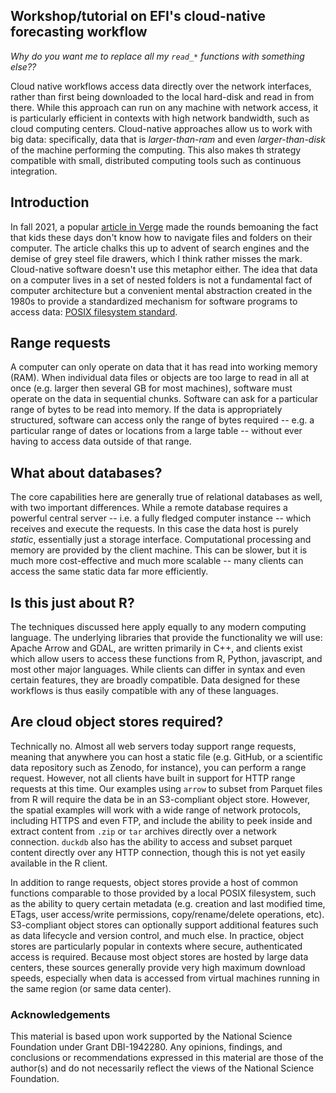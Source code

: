 ## Workshop/tutorial on EFI's cloud-native forecasting workflow


_Why do you want me to replace all my `read_*` functions with something else??_


Cloud native workflows access data directly over the network interfaces, rather than first being downloaded to the local hard-disk and read in from there. 
While this approach can run on any machine with network access, it is particularly efficient in contexts with high network bandwidth, such as cloud computing centers.
Cloud-native approaches allow us to work with big data: specifically, data that is _larger-than-ram_ and even _larger-than-disk_ of the machine performing the computing. 
This also makes th strategy compatible with small, distributed computing tools such as continuous integration.

## Introduction

In fall 2021, a popular [article in Verge](https://www.theverge.com/22684730/students-file-folder-directory-structure-education-gen-z) made the rounds bemoaning the fact that kids these days don't know how to navigate files and folders on their computer. The article chalks this up to advent of search engines and the demise of grey steel file drawers, which I think rather misses the mark. Cloud-native software doesn't use this metaphor either. The idea that data on a computer lives in a set of nested folders is not a fundamental fact of computer architecture but a convenient mental abstraction created in the 1980s to provide a standardized mechanism for software programs to access data: [POSIX filesystem standard](https://www.quobyte.com/storage-explained/posix-filesystem). 


## Range requests

A computer can only operate on data that it has read into working memory (RAM).
When individual data files or objects are too large to read in all at once (e.g. larger then several GB for most machines), software must operate on the data in sequential chunks. 
Software can ask for a particular range of bytes to be read into memory. 
If the data is appropriately structured, software can access only the range of bytes required -- e.g. a particular range of dates or locations from a large table -- without ever having to access data outside of that range. 

## What about databases?

The core capabilities here are generally true of relational databases as well, with two important differences.
While a remote database requires a powerful central server -- i.e. a fully fledged computer instance -- which receives and execute the requests.  In this case the data host is purely _static_, essentially just a storage interface. 
Computational processing and memory are provided by the client machine. 
This can be slower, but it is much more cost-effective and much more scalable -- many clients can access the same static data far more efficiently.  

## Is this just about R?

The techniques discussed here apply equally to any modern computing language. The underlying libraries that provide the functionality we will use: Apache Arrow and GDAL, are written primarily in C++, and clients exist which allow users to access these functions from R, Python, javascript, and most other major languages. While clients can differ in syntax and even certain features, they are broadly compatible. Data designed for these workflows is thus easily compatible with any of these languages.


## Are cloud object stores required?

Technically no. 
Almost all web servers today support range requests, meaning that anywhere you can host a static file (e.g. GitHub, or a scientific data repository such as Zenodo, for instance), you can perform a range request. 
However, not all clients have built in support for HTTP range requests at this time.
Our examples using `arrow` to subset from Parquet files from R will require the data be in an S3-compliant object store.
However, the spatial examples will work with a wide range of network protocols, including HTTPS and even FTP, and include the ability to peek inside and extract content from `.zip` or `tar` archives directly over a network connection.
`duckdb` also has the ability to access and subset parquet content directly over any HTTP connection, though this is not yet easily available in the R client.

In addition to range requests, object stores provide a host of common functions comparable to those provided by a local POSIX filesystem, such as the ability to query certain metadata (e.g. creation and last modified time, ETags, user access/write permissions, copy/rename/delete operations, etc). S3-compliant object stores can optionally support additional features such as data lifecycle and version control, and much else.
In practice, object stores are particularly popular in contexts where secure, authenticated access is required. 
Because most object stores are hosted by large data centers, these sources generally provide very high maximum download speeds, especially when data is accessed from virtual machines running in the same region (or same data center).


### Acknowledgements

This material is based upon work supported by the National Science Foundation under Grant DBI-1942280. Any opinions, findings, and conclusions or recommendations expressed in this material are those of the author(s) and do not necessarily reflect the views of the National Science Foundation.


